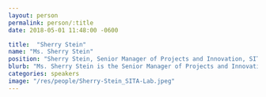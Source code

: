 ```yaml
---
layout: person
permalink: person/:title
date: 2018-05-01 11:48:00 -0600

title:  "Sherry Stein"
name: "Ms. Sherry Stein"
position: "Sherry Stein, Senior Manager of Projects and Innovation, SITA Lab"
blurb: "Ms. Sherry Stein is the Senior Manager of Projects and Innovation at SITA Lab"
categories: speakers
image: "/res/people/Sherry-Stein_SITA-Lab.jpeg"
---
```

